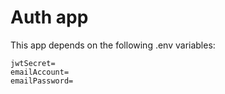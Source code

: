 # Auth app

This app depends on the following .env variables:

```
jwtSecret=
emailAccount=
emailPassword=

```

